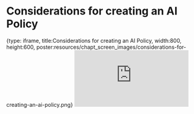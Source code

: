 # Considerations for creating an AI Policy
 
{type: iframe, title:Considerations for creating an AI Policy, width:800, height:600, poster:resources/chapt_screen_images/considerations-for-creating-an-ai-policy.png}
![](https://hutchdatascience.org/AI_for_Decision_Makers/no_toc/considerations-for-creating-an-ai-policy.html)
 

 
